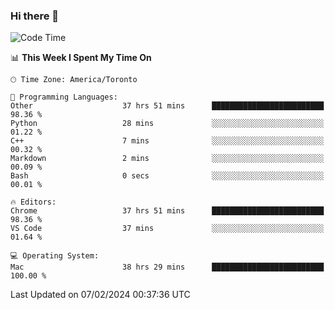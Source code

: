### Hi there 👋


<!--START_SECTION:waka-->
![Code Time](http://img.shields.io/badge/Code%20Time-1%2C653%20hrs%2019%20mins-blue)

📊 **This Week I Spent My Time On** 

```text
🕑︎ Time Zone: America/Toronto

💬 Programming Languages: 
Other                    37 hrs 51 mins      █████████████████████████   98.36 % 
Python                   28 mins             ░░░░░░░░░░░░░░░░░░░░░░░░░   01.22 % 
C++                      7 mins              ░░░░░░░░░░░░░░░░░░░░░░░░░   00.32 % 
Markdown                 2 mins              ░░░░░░░░░░░░░░░░░░░░░░░░░   00.09 % 
Bash                     0 secs              ░░░░░░░░░░░░░░░░░░░░░░░░░   00.01 % 

🔥 Editors: 
Chrome                   37 hrs 51 mins      █████████████████████████   98.36 % 
VS Code                  37 mins             ░░░░░░░░░░░░░░░░░░░░░░░░░   01.64 % 

💻 Operating System: 
Mac                      38 hrs 29 mins      █████████████████████████   100.00 % 
```


 Last Updated on 07/02/2024 00:37:36 UTC
<!--END_SECTION:waka-->

<!--
**SillyPasty/SillyPasty** is a ✨ _special_ ✨ repository because its `README.md` (this file) appears on your GitHub profile.

Here are some ideas to get you started:

- 🔭 I’m currently working on ...
- 🌱 I’m currently learning ...
- 👯 I’m looking to collaborate on ...
- 🤔 I’m looking for help with ...
- 💬 Ask me about ...
- 📫 How to reach me: ...
- 😄 Pronouns: ...
- ⚡ Fun fact: ...
-->


